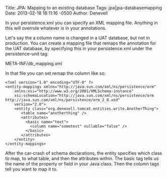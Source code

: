 Title: JPA: Mapping to an existing database
Tags: jpa|jpa-databasemapping
Date: 2013-02-18 18:11:16 -0500 
Author: Denevell

In your persistence.xml you can specify an XML mapping file. Anything in this will overrule whatever is in your annotations.

Let's say the a column name is changed in a UAT database, but not in production. You can create a mapping file that remaps the annotation for the UAT database, by specifying this in your persistence.xml under the persistence-unit tag:

   <mapping-file>META-INF/db_mapping.xml</mapping-file>

In that file you can set remap the column like so:

    <?xml version="1.0" encoding="UTF-8" ?>
    <entity-mappings xmlns="http://java.sun.com/xml/ns/persistence/orm"
        xmlns:xsi="http://www.w3.org/2001/XMLSchema-instance"
        xsi:schemaLocation="http://java.sun.com/xml/ns/persistence/orm    http://java.sun.com/xml/ns/persistence/orm_2_0.xsd"
        version="2.0">
        <entity class="org.denevell.tomcat.entities.write.AnotherThing">
           <table name="anotherthing" />
           <attributes>
             <basic name="text">
               <column name="sometext" nullable="false" />
             </basic>
           </attributes>
        </entity>
    </entity-mappings>

After the car-crash of schema declarations, the entity specifies which class to map, to what table, and then the attributes within. The basic tag tells us the name of the property or field in your Java class. Then the column tags tell you want to map it to.
